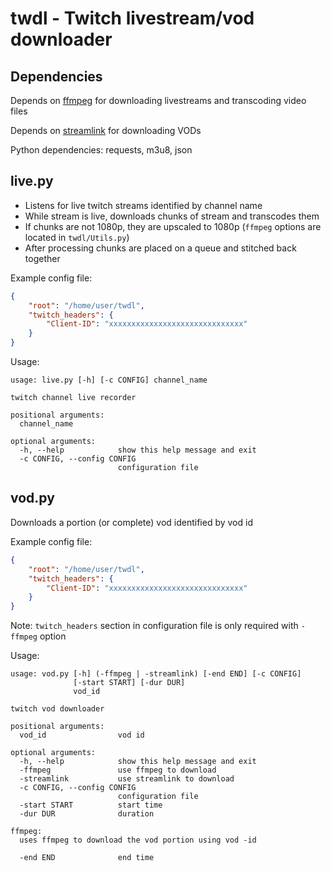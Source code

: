 # twdl - Twitch livestream/vod downloader

## Dependencies

Depends on [ffmpeg](https://github.com/FFmpeg/FFmpeg) for downloading livestreams and transcoding video files

Depends on [streamlink](https://github.com/streamlink/streamlink) for downloading VODs

Python dependencies: requests, m3u8, json

## live.py

- Listens for live twitch streams identified by channel name
- While stream is live, downloads chunks of stream and transcodes them
- If chunks are not 1080p, they are upscaled to 1080p (`ffmpeg` options are located in `twdl/Utils.py`)
- After processing chunks are placed on a queue and stitched back together

Example config file:
```json
{
    "root": "/home/user/twdl",
    "twitch_headers": {
        "Client-ID": "xxxxxxxxxxxxxxxxxxxxxxxxxxxxxx"
    }
}
```

Usage:
```
usage: live.py [-h] [-c CONFIG] channel_name

twitch channel live recorder

positional arguments:
  channel_name

optional arguments:
  -h, --help            show this help message and exit
  -c CONFIG, --config CONFIG
                        configuration file
```

## vod.py

Downloads a portion (or complete) vod identified by vod id

Example config file:
```json
{
    "root": "/home/user/twdl",
    "twitch_headers": {
        "Client-ID": "xxxxxxxxxxxxxxxxxxxxxxxxxxxxxx"
    }
}
```

Note: `twitch_headers` section in configuration file is only required with `-ffmpeg` option

Usage:
```
usage: vod.py [-h] (-ffmpeg | -streamlink) [-end END] [-c CONFIG]
              [-start START] [-dur DUR]
              vod_id

twitch vod downloader

positional arguments:
  vod_id                vod id

optional arguments:
  -h, --help            show this help message and exit
  -ffmpeg               use ffmpeg to download
  -streamlink           use streamlink to download
  -c CONFIG, --config CONFIG
                        configuration file
  -start START          start time
  -dur DUR              duration

ffmpeg:
  uses ffmpeg to download the vod portion using vod -id

  -end END              end time
```

